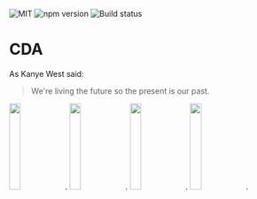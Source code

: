 ![MIT](https://img.shields.io/badge/Meteor-1.9.2-red.svg)
![npm version](https://img.shields.io/badge/React%20Native-0.57-blue.svg)
![Build status](https://build.appcenter.ms/v0.1/apps/9f06e61c-f59d-4d9e-a647-f7d39a8a2a30/branches/master/badge)
# CDA


As Kanye West said:

> We're living the future so
> the present is our past.


<img src="https://raw.githubusercontent.com/connorlarkin1/CDA/master/rnapp/ios/screenshots/en-US/iPhone%20X-Home_framed.png" width="20%">.
<img src="https://raw.githubusercontent.com/connorlarkin1/CDA/master/rnapp/ios/screenshots/en-US/iPhone%20X-History_framed.png" width="20%">.
<img src="https://github.com/connorlarkin1/CDA/blob/master/rnapp/ios/screenshots/en-US/iPhone%20X-Settings_framed.png" width="20%">.
<img src="https://raw.githubusercontent.com/connorlarkin1/CDA/master/rnapp/ios/screenshots/en-US/iPhone%20X-DIV_framed.png" width="20%">.
